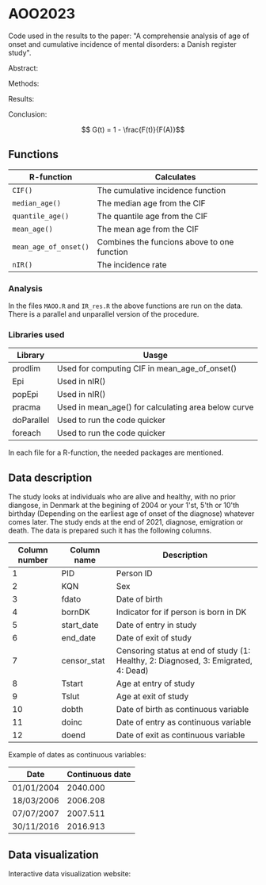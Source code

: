 # AOO2023
Code used in the results to the paper: "A comprehensie analysis of age of onset and cumulative incidence of mental disorders: a Danish register study". 

Abstract:

Methods:

Results:

Conclusion:


$$ G(t) = 1 - \frac{F(t)}{F(A)}$$


## Functions

| R-function            | Calculates                                  |
| --------------------- | ------------------------------------------- |
| `CIF()`               | The cumulative incidence function           |
| `median_age()`        | The median age from the CIF                 |
| `quantile_age()`      | The quantile age from the CIF               |
| `mean_age()`          | The mean age from the CIF                   |
| `mean_age_of_onset()` | Combines the funcions above to one function |
| `nIR()`               | The incidence rate                          |

### Analysis

In the files `MAOO.R` and `IR_res.R` the above functions are run on the data. There is a parallel and unparallel version of the procedure. 

### Libraries used

| Library       |  Uasge                                       |
| ------------- | --------------------------------------------------- |
| prodlim       | Used for computing CIF in mean_age_of_onset()       |
| Epi           | Used in nIR()                                       |
| popEpi        | Used in nIR()                                       |
| pracma        | Used in mean_age() for calculating area below curve |
| doParallel    | Used to run the code quicker                        |
| foreach       | Used to run the code quicker                        |

In each file for a R-function, the needed packages are mentioned. 

## Data description

The study looks at individuals who are alive and healthy, with no prior diangose, in Denmark at the begining of 2004 or your 1'st, 5'th or 10'th birthday (Depending on the earliest age of onset of the diagnose) whatever comes later. The study ends at the end of 2021, diagnose, emigration or death. The data is prepared such it has the following columns. 

| Column number | Column name   | Description                                                                        |
| ------------- | ------------- | ---------------------------------------------------------------------------------- |
| 1             | PID	          |	Person ID                                                                          |
| 2	            | KQN	          |	Sex                                                                                |
| 3	            | fdato	        |	Date of birth                                                                      |
| 4	            | bornDK	      |	Indicator for if person is born in DK                                              |
| 5	            | start_date	  |	Date of entry in study                                                             |
| 6	            | end_date	    |	Date of exit of study                                                              |
| 7	            | censor_stat	  |	Censoring status at end of study (1: Healthy, 2: Diagnosed, 3: Emigrated, 4: Dead) |
| 8	            | Tstart	      |	Age at entry of study                                                              |
| 9	            | Tslut	        |	Age at exit of study                                                               |
| 10	          | dobth	        |	Date of birth as continuous variable                                               |
| 11	          | doinc	        |	Date of entry as continuous variable                                               |
| 12	          | doend	        | Date of exit as continuous variable                                                |

Example of dates as continuous variables:

| Date          | Continuous date  |
| ------------- | ---------------- |
| 01/01/2004    | 2040.000         |
| 18/03/2006    | 2006.208         |
| 07/07/2007    | 2007.511         |
| 30/11/2016    | 2016.913         |

## Data visualization

Interactive data visualization website:
